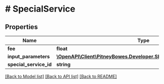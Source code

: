 # # SpecialService

## Properties

Name | Type | Description | Notes
------------ | ------------- | ------------- | -------------
**fee** | **float** |  | [optional] 
**input_parameters** | [**\OpenAPI\Client\PitneyBowes.Developer.ShippingApi.Model\Parameter[]**](Parameter.md) |  | [optional] 
**special_service_id** | **string** |  | 

[[Back to Model list]](../../README.md#documentation-for-models) [[Back to API list]](../../README.md#documentation-for-api-endpoints) [[Back to README]](../../README.md)


